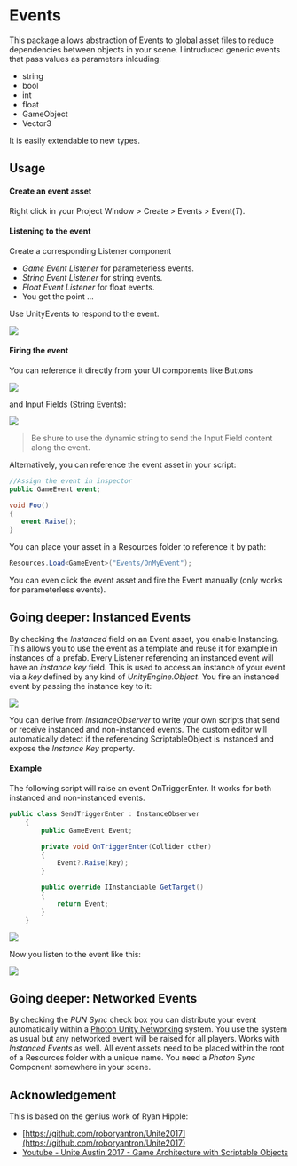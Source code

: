 # Events

This package allows abstraction of Events to global asset files to reduce dependencies between objects in your scene. I intruduced generic events that pass values as parameters inlcuding:

- string
- bool
- int
- float
- GameObject
- Vector3

It is easily extendable to new types.

## Usage

#### Create an event asset 
Right click in your Project Window > Create > Events > Event(*T*).

#### Listening to the event

Create a corresponding Listener component
+ *Game Event Listener* for parameterless events.
+ *String Event Listener* for string events.
+ *Float Event Listener* for float events.
+ You get the point ...

Use UnityEvents to respond to the event.

![](https://s18.postimg.cc/gj2ckvc21/image.png)

#### Firing the event 

You can reference it directly from your UI components like Buttons

![](https://s18.postimg.cc/e30j6t47d/image.png)

and Input Fields (String Events):

![](https://s18.postimg.cc/td0edpx21/image.png)

> Be shure to use the dynamic string to send the Input Field content along the event. 

Alternatively, you can reference the event asset in your script:

``` cs
//Assign the event in inspector
public GameEvent event;

void Foo()
{
   event.Raise();
}
```

You can place your asset in a Resources folder to reference it by path:

``` cs
Resources.Load<GameEvent>("Events/OnMyEvent");
```

You can even click the event asset and fire the Event manually (only works for parameterless events).

## Going deeper: Instanced Events

By checking the *Instanced* field on an Event asset, you enable Instancing. 
This allows you to use the event as a template and reuse it for example in instances of a prefab. 
Every Listener referencing an instanced event will have an *instance key* field. 
This is used to access an instance of your event via a *key* defined by any kind of *UnityEngine.Object*. You fire an instanced event by passing the instance key to it:

![](https://s7.postimg.cc/wl6nwztvv/image.png)

You can derive from *InstanceObserver* to write your own scripts that send or receive instanced and non-instanced events. The custom editor will automatically detect if the referencing ScriptableObject is instanced and expose the *Instance Key* property.

#### Example

The following script will raise an event OnTriggerEnter. It works for both instanced and non-instanced events.

```cs
public class SendTriggerEnter : InstanceObserver
    {
        public GameEvent Event;

        private void OnTriggerEnter(Collider other)
        {
            Event?.Raise(key);
        }

        public override IInstanciable GetTarget()
        {
            return Event;
        }
    }
```

![](https://s7.postimg.cc/99n5lppl7/image.png)

Now you listen to the event like this:

![](https://s7.postimg.cc/b59xwoyy3/image.png)

## Going deeper: Networked Events

By checking the *PUN Sync* check box you can distribute your event automatically within a [Photon Unity Networking](https://www.photonengine.com/en/PUN) system. You use the system as usual but any networked event will be raised for all players. Works with *Instanced Events* as well. All event assets need to be placed within the root of a Resources folder with a unique name. You need a *Photon Sync* Component somewhere in your scene.

## Acknowledgement

This is based on the genius work of Ryan Hipple:

- [https://github.com/roboryantron/Unite2017](https://github.com/roboryantron/Unite2017)
- [Youtube - Unite Austin 2017 - Game Architecture with Scriptable Objects](https://www.youtube.com/watch?v=raQ3iHhE_Kk&t=3244s)
